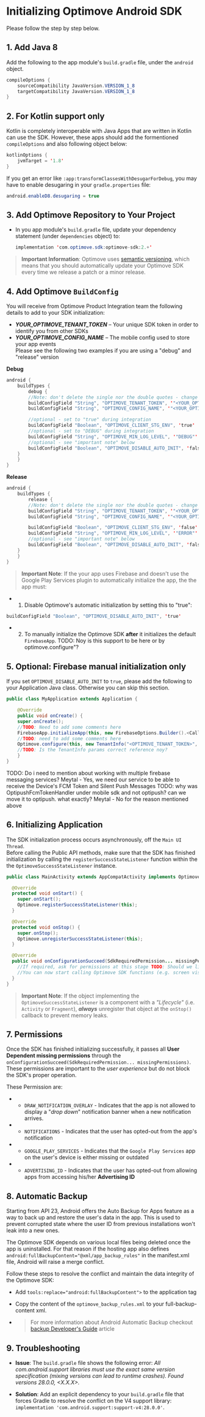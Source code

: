 # Initializing Optimove Android SDK
Please follow the step by step below.

## 1. Add Java 8
Add the following to the app module's `build.gradle` file, under the `android` object.

```java
compileOptions {
    sourceCompatibility JavaVersion.VERSION_1_8
    targetCompatibility JavaVersion.VERSION_1_8
}
```

## 2. For Kotlin support only
Kotlin is completely interoperable with Java Apps that are written in Kotlin can use the SDK. However, these apps should add the formentioned `compileOptions` and also following object below:
  ```java
  kotlinOptions {
      jvmTarget = '1.8'
  }
  ```

  If you get an error like `:app:transformClassesWithDesugarForDebug`, you may have to enable desugaring in your `gradle.properties` file:
  ```java
  android.enableD8.desugaring = true
  ```

## 3. Add Optimove Repository to Your Project
- In you app module's `build.gradle` file, update your dependency statement (under `dependencies` object) to:
  ```java
  implementation 'com.optimove.sdk:optimove-sdk:2.+'
  ```

>**Important Information**: Optimove uses [semantic versioning](https://semver.org/), which means that you should automatically update your Optimove SDK every time we release a patch or a minor release.

## 4. Add Optimove `BuildConfig`
You will receive from Optimove Product Integration team the following details to add to your SDK initialization:<br>
- ***YOUR_OPTIMOVE_TENANT_TOKEN*** – Your unique SDK token in order to identify you from other SDKs
- ***YOUR_OPTIMOVE_CONFIG_NAME*** – The mobile config used to store your app events <br/>
Please see the following two examples if you are using a "debug" and "release" version<br/>

**Debug**
```java
android {
    buildTypes {
        debug {
   	    //Note: don't delete the single nor the double quotes - change the value only
	    buildConfigField "String", "OPTIMOVE_TENANT_TOKEN", '"<YOUR_OPTIMOVE_TENANT_TOKEN>"'
	    buildConfigField "String", "OPTIMOVE_CONFIG_NAME", '"<YOUR_OPTIMOVE_CONFIG_NAME>"'

	    //optional - set to "true" during integration
	    buildConfigField "Boolean", "OPTIMOVE_CLIENT_STG_ENV", 'true'	            
	    //optional - set to "DEBUG" during integration
	    buildConfigField "String", "OPTIMOVE_MIN_LOG_LEVEL", '"DEBUG"'
	    //optional - see "important note" below
	    buildConfigField "Boolean", "OPTIMOVE_DISABLE_AUTO_INIT", 'false'
	}
    }
}
```

**Release**
```java
android {
    buildTypes {
        release {
   	    //Note: don't delete the single nor the double quotes - change the value only
	    buildConfigField "String", "OPTIMOVE_TENANT_TOKEN", '"<YOUR_OPTIMOVE_TENANT_TOKEN>"'
	    buildConfigField "String", "OPTIMOVE_CONFIG_NAME", '"<YOUR_OPTIMOVE_CONFIG_NAME>"'

	    buildConfigField "Boolean", "OPTIMOVE_CLIENT_STG_ENV", 'false'	            
	    buildConfigField "String", "OPTIMOVE_MIN_LOG_LEVEL", '"ERROR"'
	    //optional - see "important note" below
	    buildConfigField "Boolean", "OPTIMOVE_DISABLE_AUTO_INIT", 'false'
	}
    }
}
```

>**Important Note**: If the your app uses Firebase and doesn't use the Google Play Services plugin to automatically initialize the app, the the app must:
    
- 1.  Disable Optimove's automatic initialization by setting this to "true":
```java
buildConfigField "Boolean", "OPTIMOVE_DISABLE_AUTO_INIT", 'true'
```
    
- 2.  To manually initialize the Optimove SDK  **after**  it initializes the default  `FirebaseApp`.
TODO: Noy is this support to be here or by optimove.configure"?

## 5. Optional: Firebase manual initialization only
If you set `OPTIMOVE_DISABLE_AUTO_INIT` to `true`, please add the following to your Application Java class. Otherwise you can skip this section.

```java
public class MyApplication extends Application {

    @Override
    public void onCreate() {
    super.onCreate();
    //TODO: Need to add some comments here
    FirebaseApp.initializeApp(this, new FirebaseOptions.Builder().<Calling all the Setters>.build());
    //TODO: need to add some comments here
    Optimove.configure(this, new TenantInfo("<OPTIMOVE_TENANT_TOKEN>", "<OPTIMOVE_CONFIG_NAME>")); 
    //TODO: Is the TenantInfo params correct reference noy?
    }
}
```


TODO: Do i need to mention about working with multiple firebase messaging services? Meytal - Yes, we need our service to be able to receive the Device's FCM Token and Silent Push Messages
TODO: why was OptipushFcmTokenHandler under mobile sdk and not optipush? can we move it to optipush. what exactly? Meytal - No for the reason mentioned above


## 6. Initializing Application
The SDK initialization process occurs asynchronously, off the `Main UI Thread`.<br>
Before calling the Public API methods, make sure that the SDK has finished initialization by calling the `registerSuccessStateListener` function within the the `OptimoveSuccessStateListener` instance.<br>

```java
public class MainActivity extends AppCompatActivity implements OptimoveSuccessStateListener {

  @Override
  protected void onStart() {
    super.onStart();
    Optimove.registerSuccessStateListener(this);
  }

  @Override
  protected void onStop() {
    super.onStop();
    Optimove.unregisterSuccessStateListener(this);
  }

  @Override
  public void onConfigurationSucceed(SdkRequiredPermission... missingPermissions) {
    //If required, ask for permissions at this stage TODO: Should we link to permissions below?
    //You can now start calling Optimove SDK functions (e.g. screen visits)
  }
}
```
>**Important Note**: If the object implementing the `OptimoveSuccessStateListener` is a component with a _"Lifecycle"_ (i.e. `Activity` or `Fragment`), **_always_** unregister that object at the `onStop()` callback to prevent memory leaks.

## 7. Permissions
Once the SDK has finished initializing successfully, it passes all **User Dependent missing permissions** through the `onConfigurationSucceed(SdkRequiredPermission... missingPermissions)`. These permissions are important to the _user experience_ but do not block the SDK's proper operation.<br>

These Permission are:
- * `DRAW_NOTIFICATION_OVERLAY` - Indicates that the app is not allowed to display a "_drop down_" notification banner when a new notification arrives.
- * `NOTIFICATIONS` - Indicates that the user has opted-out from the app's notification
- * `GOOGLE_PLAY_SERVICES` - Indicates that the `Google Play Services` app on the user's device is either missing or outdated 
- * `ADVERTISING_ID` - Indicates that the user has opted-out from allowing apps from accessing his/her **Advertising ID**

## 8. Automatic Backup
Starting from API 23, Android offers the Auto Backup for Apps feature as a way to back up and restore the user's data in the app. This is used to prevent corrupted state where the user ID from previous installations won't leak into a new ones.

The Optimove SDK depends on various local files being deleted once the app is uninstalled.
For that reason if the hosting app also defines `android:fullBackupContent="@xml/app_backup_rules"` in the manifest.xml file, Android will raise a merge conflict.

Follow these steps to resolve the conflict and maintain the data integrity of the Optimove SDK:

- Add `tools:replace="android:fullBackupContent">` to the application tag
- Copy the content of the `optimove_backup_rules.xml` to your full-backup-content xml.

- >For more information about Android Automatic Backup checkout [backup Developer's Guide](https://developer.android.com/guide/topics/data/autobackup.html) article

## 9. Troubleshooting
- **Issue**: The  `build.gradle`  file shows the following error:  _All com.android.support libraries must use the exact same version specification (mixing versions can lead to runtime crashes). Found versions 28.0.0, <X.X.X>._  

- **Solution**: Add an explicit dependency to your  `build.gradle`  file that forces Gradle to resolve the conflict on the V4 support library:  `implementation 'com.android.support:support-v4:28.0.0'`.
